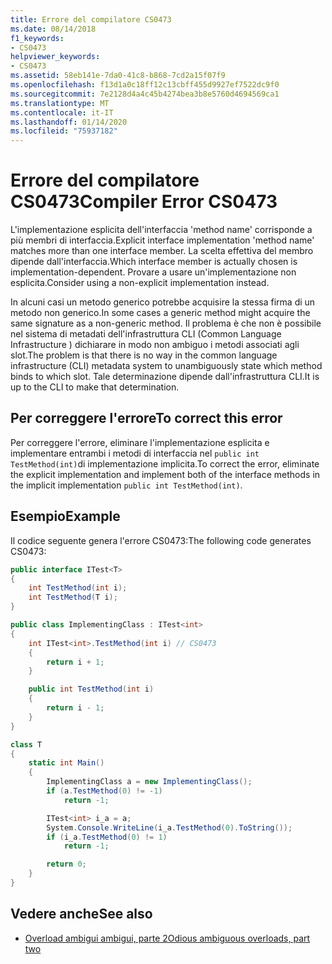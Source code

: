 ```yaml
---
title: Errore del compilatore CS0473
ms.date: 08/14/2018
f1_keywords:
- CS0473
helpviewer_keywords:
- CS0473
ms.assetid: 58eb141e-7da0-41c8-b868-7cd2a15f07f9
ms.openlocfilehash: f13d1a0c18ff12c13cbff455d9927ef7522dc9f0
ms.sourcegitcommit: 7e2128d4a4c45b4274bea3b8e5760d4694569ca1
ms.translationtype: MT
ms.contentlocale: it-IT
ms.lasthandoff: 01/14/2020
ms.locfileid: "75937182"
---
```

# <a name="compiler-error-cs0473"></a><span data-ttu-id="dae6e-102">Errore del compilatore CS0473</span><span class="sxs-lookup"><span data-stu-id="dae6e-102">Compiler Error CS0473</span></span>

<span data-ttu-id="dae6e-103">L'implementazione esplicita dell'interfaccia 'method name' corrisponde a più membri di interfaccia.</span><span class="sxs-lookup"><span data-stu-id="dae6e-103">Explicit interface implementation 'method name' matches more than one interface member.</span></span> <span data-ttu-id="dae6e-104">La scelta effettiva del membro dipende dall'interfaccia.</span><span class="sxs-lookup"><span data-stu-id="dae6e-104">Which interface member is actually chosen is implementation-dependent.</span></span> <span data-ttu-id="dae6e-105">Provare a usare un'implementazione non esplicita.</span><span class="sxs-lookup"><span data-stu-id="dae6e-105">Consider using a non-explicit implementation instead.</span></span>

<span data-ttu-id="dae6e-106">In alcuni casi un metodo generico potrebbe acquisire la stessa firma di un metodo non generico.</span><span class="sxs-lookup"><span data-stu-id="dae6e-106">In some cases a generic method might acquire the same signature as a non-generic method.</span></span> <span data-ttu-id="dae6e-107">Il problema è che non è possibile nel sistema di metadati dell'infrastruttura CLI (Common Language Infrastructure ) dichiarare in modo non ambiguo i metodi associati agli slot.</span><span class="sxs-lookup"><span data-stu-id="dae6e-107">The problem is that there is no way in the common language infrastructure (CLI) metadata system to unambiguously state which method binds to which slot.</span></span> <span data-ttu-id="dae6e-108">Tale determinazione dipende dall'infrastruttura CLI.</span><span class="sxs-lookup"><span data-stu-id="dae6e-108">It is up to the CLI to make that determination.</span></span>

## <a name="to-correct-this-error"></a><span data-ttu-id="dae6e-109">Per correggere l'errore</span><span class="sxs-lookup"><span data-stu-id="dae6e-109">To correct this error</span></span>

<span data-ttu-id="dae6e-110">Per correggere l'errore, eliminare l'implementazione esplicita e implementare entrambi i metodi di interfaccia nel `public int TestMethod(int)`di implementazione implicita.</span><span class="sxs-lookup"><span data-stu-id="dae6e-110">To correct the error, eliminate the explicit implementation and implement both of the interface methods in the implicit implementation `public int TestMethod(int)`.</span></span>

## <a name="example"></a><span data-ttu-id="dae6e-111">Esempio</span><span class="sxs-lookup"><span data-stu-id="dae6e-111">Example</span></span>

<span data-ttu-id="dae6e-112">Il codice seguente genera l'errore CS0473:</span><span class="sxs-lookup"><span data-stu-id="dae6e-112">The following code generates CS0473:</span></span>

```csharp
public interface ITest<T>
{
    int TestMethod(int i);
    int TestMethod(T i);
}

public class ImplementingClass : ITest<int>
{
    int ITest<int>.TestMethod(int i) // CS0473
    {
        return i + 1;
    }

    public int TestMethod(int i)
    {
        return i - 1;
    }
}

class T
{
    static int Main()
    {
        ImplementingClass a = new ImplementingClass();
        if (a.TestMethod(0) != -1)
            return -1;

        ITest<int> i_a = a;
        System.Console.WriteLine(i_a.TestMethod(0).ToString());
        if (i_a.TestMethod(0) != 1)
            return -1;

        return 0;
    }
}
```

## <a name="see-also"></a><span data-ttu-id="dae6e-113">Vedere anche</span><span class="sxs-lookup"><span data-stu-id="dae6e-113">See also</span></span>

- [<span data-ttu-id="dae6e-114">Overload ambigui ambigui, parte 2</span><span class="sxs-lookup"><span data-stu-id="dae6e-114">Odious ambiguous overloads, part two</span></span>](https://docs.microsoft.com/archive/blogs/ericlippert/odious-ambiguous-overloads-part-two)
